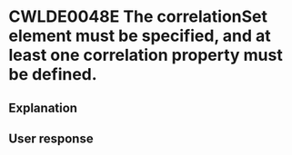 # CWLDE0048E The correlationSet element must be specified, and at least one correlation property must be defined.

## Explanation

## User response